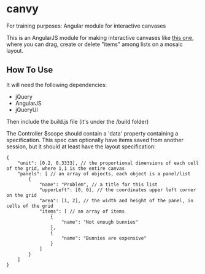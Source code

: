 # canvy
For training purposes: Angular module for interactive canvases

This is an AngularJS module for making interactive canvases like [this one](http://lexas.github.io/canvy/demo/test.html), where you can drag, create or delete "items" among lists on a mosaic layout.

## How To Use

It will need the following dependencies:
- jQuery
- AngularJS
- jQueryUI

Then include the build.js file (it's under the /build folder)

The Controller $scope should contain a 'data' property containing a specification. This spec can optionally have items saved from another session, but it should at least have the layout specification:

```
{
	"unit": [0.2, 0.3333], // the proportional dimensions of each cell of the grid, where 1,1 is the entire canvas
	"panels": [ // an array of objects, each object is a panel/list
		{
			"name": "Problem", // a title for this list
			"upperLeft": [0, 0], // the coordinates upper left corner on the grid
			"area": [1, 2], // the width and height of the panel, in cells of the grid
			"items": [ // an array of items
				{
					"name": "Not enough bunnies"
				},
				{
					"name": "Bunnies are expensive"
				}
			]
		}
	]
}

```
